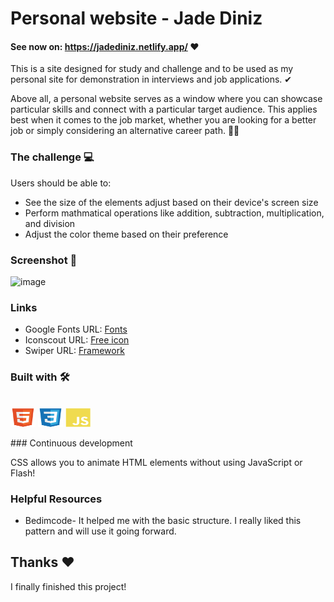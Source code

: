 # Personal website - Jade Diniz 

#### See now on: <a href="https://jadediniz.netlify.app/" target="_blank" >https://jadediniz.netlify.app/ </a>❤

This is a site designed for study and challenge and to be used as my personal site for demonstration in interviews and job applications. ✔

Above all, a personal website serves as a window where you can showcase particular skills and connect with a particular target audience. This applies best when it comes to the job market, whether you are looking for a better job or simply considering an alternative career path. 👨‍💻

### The challenge 💻

Users should be able to:

- See the size of the elements adjust based on their device's screen size
- Perform mathmatical operations like addition, subtraction, multiplication, and division
- Adjust the color theme based on their preference

### Screenshot 📸

![image](https://user-images.githubusercontent.com/86531281/139168087-b2795bb0-0f3e-42a7-982c-8e81878804c3.png)
### Links

- Google Fonts URL: [Fonts](https://fonts.google.com/)
- Iconscout URL: [Free icon](https://your-live-site-url.com/)
- Swiper URL: [Framework](https://swiperjs.com/)

### Built with 🛠

<div style="display: inline_block"><br>
  <img align="center" alt="Jade-HTML" height="30" width="40" src="https://raw.githubusercontent.com/devicons/devicon/master/icons/html5/html5-original.svg">
  <img align="center" alt="Jade-CSS" height="30" width="40" src="https://raw.githubusercontent.com/devicons/devicon/master/icons/css3/css3-original.svg">
  <img align="center" alt="Jade-Js" height="30" width="40" src="https://raw.githubusercontent.com/devicons/devicon/master/icons/javascript/javascript-plain.svg">
 </div>
<br>
### Continuous development

CSS allows you to animate HTML elements without using JavaScript or Flash!

### Helpful Resources

- Bedimcode- It helped me with the basic structure. I really liked this pattern and will use it going forward.

## Thanks ❤

I finally finished this project! 





